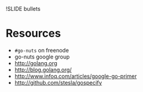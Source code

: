 !SLIDE bullets
# Resources
* `#go-nuts` on freenode
* go-nuts google group
* http://golang.org
* http://blog.golang.org/
* http://www.infoq.com/articles/google-go-primer
* http://github.com/stesla/gospecify